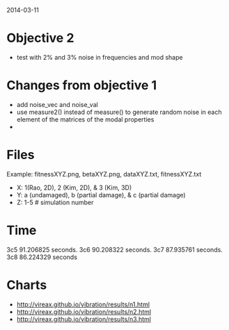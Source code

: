 2014-03-11

# Objective 2

- test with 2% and 3% noise in frequencies and mod shape

# Changes from objective 1

- add noise_vec and noise_val
- use measure2() instead of measure() to generate random noise in each element of the matrices of the modal properties
- 

# Files

Example: fitnessXYZ.png, betaXYZ.png, dataXYZ.txt, fitnessXYZ.txt
- X: 1(Rao, 2D), 2 (Kim, 2D), & 3 (Kim, 3D)
- Y: a (undamaged), b (partial damage), & c (partial damage)
- Z: 1-5 # simulation number

# Time

3c5 91.206825 seconds.
3c6 90.208322 seconds.
3c7 87.935761 seconds.
3c8 86.224329 seconds

# Charts

- http://vireax.github.io/vibration/results/n1.html
- http://vireax.github.io/vibration/results/n2.html
- http://vireax.github.io/vibration/results/n3.html

